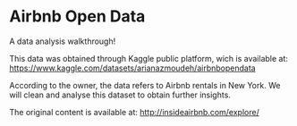 # Airbnb Open Data
A data analysis walkthrough!

This data was obtained through Kaggle public platform, wich is available at:
https://www.kaggle.com/datasets/arianazmoudeh/airbnbopendata

According to the owner, the data refers to Airbnb rentals in New York.
We will clean and analyse this dataset to obtain further insights.

The original content is available at:
http://insideairbnb.com/explore/

